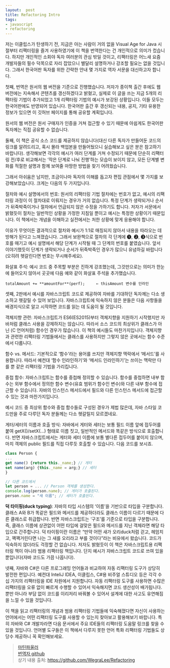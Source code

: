 ```yaml
---
layout:  post
title: Refactoring Intro
tags:
- javascript
- refactoring
---
```




저는 이클립스가 탄생하기 전, 지금은 아는 사람이 거의 없을 Visual Age for Java 시절부터 리팩터링을 즐겨 사용하였기에 이 책을 번역한다는 건 개인적으로 의미가 컸습니다. 하지만 개인적인 소회야 독자 여러분의 관심 밖일 것이고, 리팩터링은 어느새 요즘 개발자들의 필수 덕목으로 자리 잡았으니 별달리 설명하거나 강조할 필요는 없을 것입니다. 그래서 한국어판 독자를 위한 간략한 안내 몇 가지로 역자 서문을 대신하고자 합니다.

첫째, 번역은 원서의 웹 버전을 기준으로 진행했습니다. 저자가 종이책 출간 후에도 웹 버전에는 지속해서 콘텐츠를 갱신하겠다고 밝혔고, 실제로 이 글을 쓰는 지금 5개의 리팩터링 기법이 추가되었고 1개 리팩터링 기법의
예시가 보강된 상황입니다. 이들 모두는 한국어판에도 반영되어 있습니다. 한국어판 출간 후 갱신되는 내용, 공지, 기타 유용한 정보가 있으면 이 깃허브 페이지를 통해 공유할 계획입니다.

원서의 웹 버전은 원서 구매자가 인증을 거쳐 접근할 수 있기 때문에 아쉽게도 한국어판 독자께는 직접 공유할 수 없습니다.

둘째, 이 책은 공식 소스 코드를 제공하지 않습니다(대신 다른 독자가 만들어둔 코드의 링크를 알려드리고, 혹시 몰라 백업본을 만들어뒀으니 실습해보고 싶은 분은 참고하기 바랍니다). 생각해보면 각각의 예시가 여러 단계를 거쳐 수정되기 때문에 단순히 리팩터링 전/후로 비교해서는 ‘작은 단계로 나눠 진행’하는 모습이 보이지 않고, 모든 단계별 변화를 적절한 설명과 함께 보여줄 마땅한 방법을 찾기 어려웠습니다.

그래서 아쉬움은 남지만, 조금이나마 독자의 이해를 돕고자 편집 관점에서 몇 가지를 보강해보았습니다. 크게는 다음의 두 가지입니다.

절차와 예시 설명에서의 번호: 원서의 리팩터링 기법 절차에는 번호가 없고, 예시의 리팩터링 과정이 이 절차대로 이뤄지는 경우가 거의 없습니다. 특정 단계가 생략되거나 순서가 뒤죽박죽이거나 절차에서 언급되지 않은 수정을 가하기도 합니다. 저자가 서문에서 밝혔듯이 절차는 일반적인 상황을 가정한 지침일 뿐이고 예시는 특정한 상황이기 때문입니다. 이 책에서는 개념을 이해하고 실전에서는 처한 상황에 맞게 응용해야 합니다.

이유가 무엇이든 결과적으로 절차와 예시가 1:1로 매칭되지 않아서 내용을 따라오는 데 방해가 된다고 느껴졌습니다. 그래서 보완책으로 절차의 각 단계에 ❶, ❷, ❸식으로 번호를 매기고 예시 설명에서 해당 단계가 시작될 때 그 단계의 번호를 붙였습니다. 앞서 이야기했듯이 단계가 생략되거나 순서가 뒤죽박죽인 경우가 많으니 유념하길 바랍니다(오히려 헷갈린다면 번호는 무시해주세요).

화살표 주석: 예시 코드 중 주목할 부분은 진하게 강조했는데, 그것만으로는 의미가 한눈에 들어오지 않아서 곳곳에 다음 예와 같이 화살표 주석을 추가했습니다.

`totalAmount += **amountFor**(perf);     ← thisAmount 변수를 인라인`

셋째, 2판에서 예시를 자바스크립트 코드로 제공하여 자바를 기대하던 독자께는 다소 생소하고 헷갈릴 수 있어 보입니다. 자바스크립트에 익숙하지 않은 분들은 다음 사항들을 배경지식으로 알고 시작하면 코드를 읽는 데 도움이 될 것입니다.

객체지향 관련: 자바스크립트가 ES6(ES2015)부터 객체지향을 지원하기 시작했지만 자바처럼 클래스 사용을 강제하지는 않습니다. 따라서 소스 코드의 최상위가 클래스가 아닌 (C 언어처럼) 함수인 경우가 많습니다. 이 책의 예시들도 마찬가지입니다. 객체지향과 관련한 리팩터링 기법들에서는 클래스를 사용하지만 그렇지 않은 곳에서는 함수 수준에서 다룹니다.

함수 vs. 메서드: 기본적으로 ‘함수’라는 용어를 쓰지만 객체지향 맥락에서 ‘메서드’를 사용합니다. 따라서 예컨대 ‘함수 인라인하기’와 ‘메서드 인라인하기’는 쓰이는 맥락만 다를 뿐 같은 리팩터링 기법을 가리킵니다.

중첩 함수: 자바스크립트는 함수를 중첩해 정의할 수 있습니다. 함수를 중첩하면 내부 함수는 외부 함수에서 정의한 함수 변수(유효 범위가 함수인 변수)와 다른 내부 함수에 접근할 수 있습니다. 자바의 인스턴스 메서드에서 필드와 다른 인스턴스 메서드에 접근할 수 있는 것과 마찬가지입니다.

예시 코드 중 최상위 함수와 중첩 함수들로 구성된 경우가 제법 많은데, 자바 스타일 코드만을 주로 다루던 독자 분들께는 다소 헷갈릴지 모르겠네요.

게터/세터의 이름과 호출 방식: 자바에서 게터와 세터는 보통 필드 이름 앞에 접두어를 붙여 getX()/setX(...) 형태로 이름 짓고, 일반적인 메서드와 똑같은 방식으로 호출합니다. 반면 자바스크립트에서는 게터와 세터 이름에 보통 별다른 접두어를 붙이지 않으며, 마치 객체의 public 필드를 직접 다루듯 호출할 수 있습니다. 다음 코드를 보시죠.
```javascript
class Person {
...
get name() {return this._name;} // 게터
set name(arg) {this._name = arg;} // 세터
}
```

```javascript
// 다른 코드에서
let person = ... // Person 객체를 생성한다.
console.log(person.name); // 게터가 호출된다.
person.name = "새 이름"; // 세터가 호출된다.
```

**덕 타이핑(duck typing)**: 자바의 타입 시스템의 ‘이름’을 기반으로 타입을 구분합니다. 클래스 A와 B가 똑같은 필드와 메서드를 제공하더라도 클래스 이름이 다르기 때문에 다른 클래스로 취급합니다. 반면 자바스크립트는 ‘구조’를 기준으로 타입을 구분합니다. 즉, 클래스 이름에 상관없이 어떤 타입에 걸맞은 필드와 메서드를 지닌 객체라면 해당 타입으로 간주합니다. 덕 타이핑이란 이름은 “만약 어떤 새가 오리duck처럼 걷고, 헤엄치고, 꽥꽥거린다면 나는 그 새를 오리라고 부를 것이다”라는 비유에서 왔습니다. 코드가 익숙하지 않더라도 걱정할 건 없습니다. 저자도 밝혔듯이 이 책은 자바스크립트용 리팩터링 책이 아니라 범용 리팩터링 책입니다. 단지 예시가 자바스크립트 코드로 쓰여 있을 뿐입니다(자바 코드도 가끔 나옵니다).


넷째, 자바와 C#은 다른 프로그래밍 언어들과 비교하여 자동 리팩터링 도구가 상당히 발전한 편입니다. 예컨대 InteliJ IDEA, 이클립스, C#용 비주얼 스튜디오 등은 각각 수십 가지의 리팩터링을 IDE 차원에서 지원합니다. 자동 리팩터링 도구를 사용하면 수많은 리팩터링을 오류 없이 빠르게 수행할 수 있어서 익숙해지면 코드 생산성이 배가됩니다. 뿐만 아니라 부담 없이 코드를 이리저리 바꿔볼 수 있어서 설계에 대한 사고도 유연해짐을 느낄 수 있을 것입니다.

이 책을 읽고 리팩터링의 개념과 범용 리팩터링 기법들에 익숙해졌다면 자신이 사용하는 언어에서는 어떤 리팩터링 도구를 사용할 수 있는지 찾아보고 활용해보기 바랍니다. 특히 자바와 C# 개발자라면 다음 문서에서 주요 IDE들의 리팩터링 도움말 링크를 찾을 수 있을 것입니다. 언어별 도구들은 이 책에서 다루지 못한 언어 특화 리팩터링 기법들도 상당수 제공하니 꼭 확인해보세요.

> [마틴파울러](https://refactoring.com/catalog/)  
[번역자 github](https://github.com/WegraLee/Refactoring)  
상기 내용 출처: https://github.com/WegraLee/Refactoring
